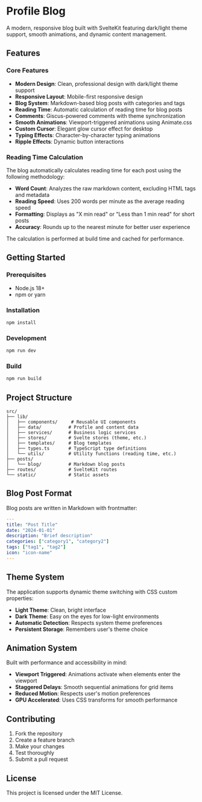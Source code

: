 # Profile Blog

A modern, responsive blog built with SvelteKit featuring dark/light theme support, smooth animations, and dynamic content management.

## Features

### Core Features
- **Modern Design**: Clean, professional design with dark/light theme support
- **Responsive Layout**: Mobile-first responsive design
- **Blog System**: Markdown-based blog posts with categories and tags
- **Reading Time**: Automatic calculation of reading time for blog posts
- **Comments**: Giscus-powered comments with theme synchronization
- **Smooth Animations**: Viewport-triggered animations using Animate.css
- **Custom Cursor**: Elegant glow cursor effect for desktop
- **Typing Effects**: Character-by-character typing animations
- **Ripple Effects**: Dynamic button interactions

### Reading Time Calculation
The blog automatically calculates reading time for each post using the following methodology:

- **Word Count**: Analyzes the raw markdown content, excluding HTML tags and metadata
- **Reading Speed**: Uses 200 words per minute as the average reading speed
- **Formatting**: Displays as "X min read" or "Less than 1 min read" for short posts
- **Accuracy**: Rounds up to the nearest minute for better user experience

The calculation is performed at build time and cached for performance.

## Getting Started

### Prerequisites
- Node.js 18+ 
- npm or yarn

### Installation
```bash
npm install
```

### Development
```bash
npm run dev
```

### Build
```bash
npm run build
```

## Project Structure

```
src/
├── lib/
│   ├── components/     # Reusable UI components
│   ├── data/          # Profile and content data
│   ├── services/      # Business logic services
│   ├── stores/        # Svelte stores (theme, etc.)
│   ├── templates/     # Blog templates
│   ├── types.ts       # TypeScript type definitions
│   └── utils/         # Utility functions (reading time, etc.)
├── posts/
│   └── blog/          # Markdown blog posts
├── routes/            # SvelteKit routes
└── static/            # Static assets
```

## Blog Post Format

Blog posts are written in Markdown with frontmatter:

```yaml
---
title: "Post Title"
date: "2024-01-01"
description: "Brief description"
categories: ["category1", "category2"]
tags: ["tag1", "tag2"]
icon: "icon-name"
---
```

## Theme System

The application supports dynamic theme switching with CSS custom properties:

- **Light Theme**: Clean, bright interface
- **Dark Theme**: Easy on the eyes for low-light environments
- **Automatic Detection**: Respects system theme preferences
- **Persistent Storage**: Remembers user's theme choice

## Animation System

Built with performance and accessibility in mind:

- **Viewport Triggered**: Animations activate when elements enter the viewport
- **Staggered Delays**: Smooth sequential animations for grid items
- **Reduced Motion**: Respects user's motion preferences
- **GPU Accelerated**: Uses CSS transforms for smooth performance

## Contributing

1. Fork the repository
2. Create a feature branch
3. Make your changes
4. Test thoroughly
5. Submit a pull request

## License

This project is licensed under the MIT License.
